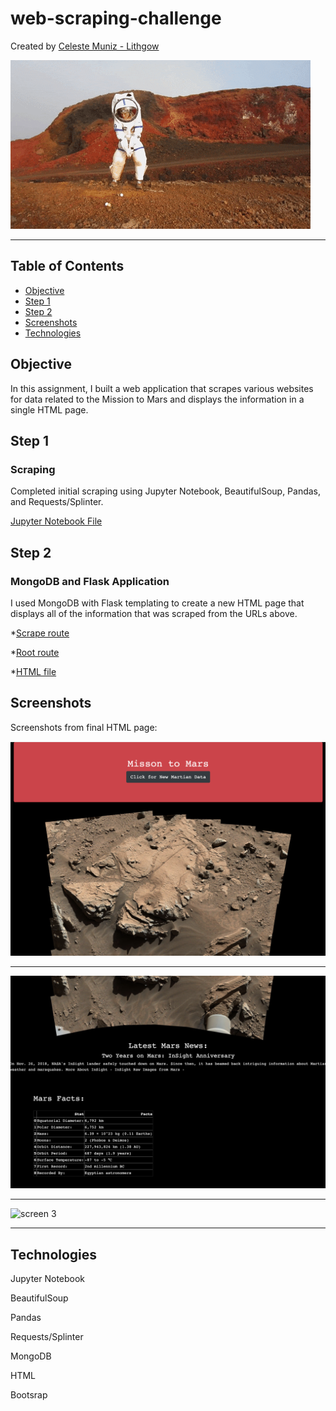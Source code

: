 # web-scraping-challenge

Created by [Celeste Muniz - Lithgow](https://github.com/celeste1030)

![golf gif](Images/mars.gif)

- - - - - - - - - - - - - - - - - - - - - - - - - - - - - - - - - - - - - - - - -

## Table of Contents
* [Objective](#objective)
* [Step 1](#Step-1)
* [Step 2](#Step-2)
* [Screenshots](#Screenshots)
* [Technologies](#technologies)

## Objective

In this assignment, I built a web application that scrapes various websites for data related to the Mission to Mars and displays the information in a single HTML page.

## Step 1

### Scraping

Completed initial scraping using Jupyter Notebook, BeautifulSoup, Pandas, and Requests/Splinter. 

[Jupyter Notebook File](Mission_to_Mars/mission_to_mars.ipynb)

## Step 2

### MongoDB and Flask Application

I used MongoDB with Flask templating to create a new HTML page that displays all of the information that was scraped from the URLs above.

*[Scrape route](Mission_to_Mars/scrape_mars.py)

*[Root route](Mission_to_Mars/app.py)

*[HTML file](Mission_to_Mars/templates/index.html)

## Screenshots

Screenshots from final HTML page:

![screen 1](Screenshots/screen1.png)
- - - - - - - - - - - - - - - - - - - - - - - - - - - - - - - - - - - - - - - - -
![screen 2](Screenshots/screen2.png)
- - - - - - - - - - - - - - - - - - - - - - - - - - - - - - - - - - - - - - - - -
![screen 3](Screenshots/screen3.png)
- - - - - - - - - - - - - - - - - - - - - - - - - - - - - - - - - - - - - - - - -

## Technologies

Jupyter Notebook

BeautifulSoup

Pandas

Requests/Splinter

MongoDB

HTML

Bootsrap




